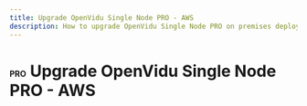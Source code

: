 ```yaml
---
title: Upgrade OpenVidu Single Node PRO - AWS
description: How to upgrade OpenVidu Single Node PRO on premises deployments
---
```


# <span class="openvidu-tag openvidu-pro-tag" style="font-size: .5em">PRO</span> Upgrade OpenVidu Single Node PRO - AWS
